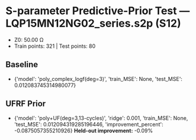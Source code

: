 # S-parameter Predictive-Prior Test — LQP15MN12NG02_series.s2p (S12)
- Z0: 50.00 Ω
- Train points: 321  |  Test points: 80

## Baseline
- {'model': 'poly_complex_logf(deg=3)', 'train_MSE': None, 'test_MSE': 0.012083745314980077}

## UFRF Prior
- {'model': 'poly+UF(deg=3,13-cycles)', 'ridge': 0.001, 'train_MSE': None, 'test_MSE': 0.012094319285196446, 'improvement_percent': -0.0875057355210926}
**Held-out improvement:** -0.09%